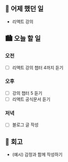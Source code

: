 ## 🌃 어제 했던 일

- 리액트 강의

## 🏙️ 오늘 할 일

### 오전

- [ ] 리액트 강의 챕터 4까지 듣기

### 오후

- [ ] 강의 챕터 5 듣기
- [ ] 리액트 공식문서 듣기

### 저녁

- [ ] 블로그 글 작성

## 🌆 회고
- (예시) 감정과 함께 작성하기